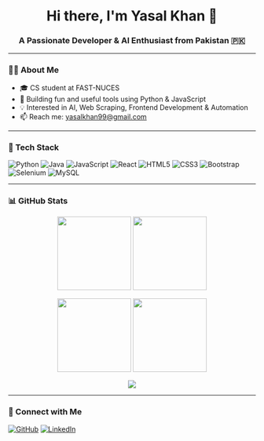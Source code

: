 <h1 align="center">Hi there, I'm Yasal Khan 👋</h1>
<h3 align="center">A Passionate Developer & AI Enthusiast from Pakistan 🇵🇰</h3>

---

### 👨‍💻 About Me

- 🎓 CS student at FAST-NUCES  
- 🚀 Building fun and useful tools using Python & JavaScript  
- 💡 Interested in AI, Web Scraping, Frontend Development & Automation  
- 📫 Reach me: yasalkhan99@gmail.com  

---

### 🚀 Tech Stack

![Python](https://img.shields.io/badge/Python-3776AB?style=for-the-badge&logo=python&logoColor=white)
![Java](https://img.shields.io/badge/Java-ED8B00?style=for-the-badge&logo=openjdk&logoColor=white)
![JavaScript](https://img.shields.io/badge/JavaScript-F7DF1E?style=for-the-badge&logo=javascript&logoColor=black)
![React](https://img.shields.io/badge/React-20232A?style=for-the-badge&logo=react&logoColor=61DAFB)
![HTML5](https://img.shields.io/badge/HTML5-E34F26?style=for-the-badge&logo=html5&logoColor=white)
![CSS3](https://img.shields.io/badge/CSS3-1572B6?style=for-the-badge&logo=css3&logoColor=white)
![Bootstrap](https://img.shields.io/badge/Bootstrap-563D7C?style=for-the-badge&logo=bootstrap&logoColor=white)
![Selenium](https://img.shields.io/badge/Selenium-43B02A?style=for-the-badge&logo=selenium&logoColor=white)
![MySQL](https://img.shields.io/badge/MySQL-00000F?style=for-the-badge&logo=mysql&logoColor=white)

---

### 📊 GitHub Stats

<p align="center">
  <img src="https://github-readme-stats.vercel.app/api?username=Yasalkhan99&show_icons=true&theme=radical" height="150" />
  <img src="https://github-readme-stats.vercel.app/api/top-langs/?username=Yasalkhan99&layout=compact&theme=radical" height="150" />
</p>

<p align="center">
  <img src="https://streak-stats.demolab.com/?user=Yasalkhan99&theme=radical" height="150" />
  <img src="https://github-readme-activity-graph.cyclic.app/graph?username=Yasalkhan99&theme=radical" height="150" />
</p>

<p align="center">
  <img src="https://github-profile-trophy.vercel.app/?username=Yasalkhan99&theme=radical&no-frame=true&row=1" />
</p>




---

### 🔗 Connect with Me

[![GitHub](https://img.shields.io/badge/GitHub-000?style=for-the-badge&logo=github&logoColor=white)](https://github.com/Yasalkhan99)
[![LinkedIn](https://img.shields.io/badge/LinkedIn-0077B5?style=for-the-badge&logo=linkedin&logoColor=white)](https://www.linkedin.com/in/muhammad-yasal-khan-3b9048b7/)

